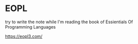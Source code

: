 # EOPL
try to write the note while I'm reading the book of Essientials Of Programming Languages


https://eopl3.com/
